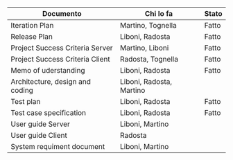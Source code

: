 | Documento | Chi lo fa | Stato |
| --- | --- | --- |
| Iteration Plan | Martino, Tognella | Fatto |
| Release Plan | Liboni, Radosta | Fatto |
| Project Success Criteria Server | Martino, Liboni | Fatto |
| Project Success Criteria Client | Radosta, Tognella | Fatto |
| Memo of uderstanding | Liboni, Radosta | Fatto |
| Architecture, design and coding | Liboni, Radosta, Martino ||
| Test plan | Liboni, Radosta  |Fatto |
| Test case specification | Liboni, Radosta | Fatto |
| User guide Server | Liboni, Martino ||
| User guide Client | Radosta ||
| System requiment document | Liboni, Martino ||
